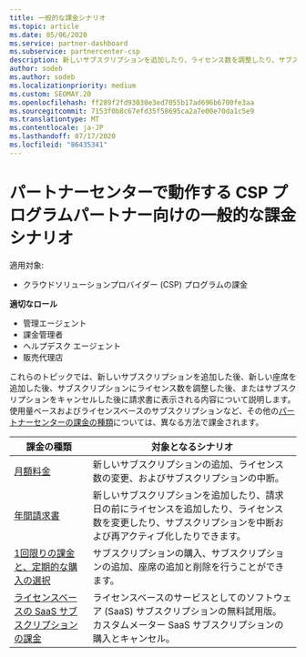 ```yaml
---
title: 一般的な課金シナリオ
ms.topic: article
ms.date: 05/06/2020
ms.service: partner-dashboard
ms.subservice: partnercenter-csp
description: 新しいサブスクリプションを追加したり、ライセンス数を調整したり、サブスクリプションをキャンセルしたりするときに課金を確認します。 使用量ベースおよびライセンスベースのサブスクリプションの違いについて説明します。
author: sodeb
ms.author: sodeb
ms.localizationpriority: medium
ms.custom: SEOMAY.20
ms.openlocfilehash: ff289f2fd93030e3ed7055b17ad696b6700fe3aa
ms.sourcegitcommit: 7153f0b8c67efd35f58695ca2a7e00e70da1c5e9
ms.translationtype: MT
ms.contentlocale: ja-JP
ms.lasthandoff: 07/17/2020
ms.locfileid: "86435341"
---
```

# <a name="common-billing-scenarios-for-csp-program-partners-working-in-partner-center"></a>パートナーセンターで動作する CSP プログラムパートナー向けの一般的な課金シナリオ

適用対象:

- クラウドソリューションプロバイダー (CSP) プログラムの課金

**適切なロール**

- 管理エージェント
- 課金管理者
- ヘルプデスク エージェント
- 販売代理店

これらのトピックでは、新しいサブスクリプションを追加した後、新しい座席を追加した後、サブスクリプションにライセンス数を調整した後、またはサブスクリプションをキャンセルした後に請求書に表示される内容について説明します。 使用量ベースおよびライセンスベースのサブスクリプションなど、その他の[パートナーセンターの課金の種類](billing-different-types.md)については、異なる方法で課金されます。

| 課金の種類 | 対象となるシナリオ |
| --------------- | ----------------- |
| [月額料金](common-billing-scenarios-monthly.md) | 新しいサブスクリプションの追加、ライセンス数の変更、およびサブスクリプションの中断。 |
| [年間請求書](common-billing-scenarios-annual.md) | 新しいサブスクリプションを追加したり、請求日の前にライセンスを追加したり、ライセンス数を変更したり、サブスクリプションを中断および再アクティブ化したりできます。 |
| [1回限りの課金と、定期的な購入の選択](common-billing-scenarios-onetime-recurring.md) | サブスクリプションの購入、サブスクリプションの追加、座席の追加と削除を行うことができます。 |
| [ライセンスベースの SaaS サブスクリプションの課金](common-billing-scenarios-saas.md) | ライセンスベースのサービスとしてのソフトウェア (SaaS) サブスクリプションの無料試用版。 カスタムメーター SaaS サブスクリプションの購入とキャンセル。 |
